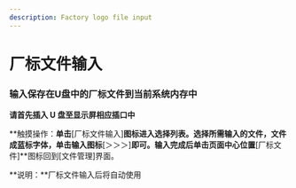 ```yaml
---
description: Factory logo file input
---
```


# 厂标文件输入

### **输入保存在U盘中的厂标文件到当前系统内存中**

**请首先插入 U 盘至显示屏相应插口中**

**触摸操作：**单击**\[厂标文件输入\]**图标进入选择列表。选择所需输入的文件，文件成蓝标字体，单击输入图标**\[＞＞＞\]**即可。输入完成后单击页面中心位置**\[厂标文件\]**图标回到\[文件管理\]界面。

**说明：**厂标文件输入后将自动使用

